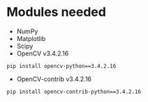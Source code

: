# Modules needed
- NumPy
- Matplotlib
- Scipy
- OpenCV v3.4.2.16
```
pip install opencv-python==3.4.2.16
```
- OpenCV-contrib v3.4.2.16
```
pip install opencv-contrib-python==3.4.2.16
```
